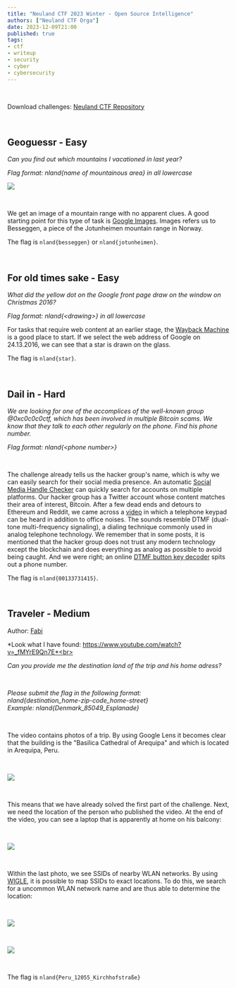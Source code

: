 ```yaml
---
title: "Neuland CTF 2023 Winter - Open Source Intelligence"
authors: ["Neuland CTF Orga"]
date: 2023-12-09T21:00
published: true
tags:
- ctf
- writeup
- security
- cyber
- cybersecurity
---
```


</br>

Download challenges: [Neuland CTF Repository](https://github.com/neuland-ingolstadt/Neuland-CTF-2023-Winter)

</br>

## Geoguessr - Easy
*Can you find out which mountains I vacationed in last year?*</br>

*Flag format: nland{name of mountainous area} in all lowercase*

![](../src/blog/images/neuland-ctf-12-2023/Geoguessr.webp)

</br>

We get an image of a mountain range with no apparent clues. A good starting point for this type of task is [Google Images](https://images.google.de/). Images refers us to Besseggen, a piece of the Jotunheimen mountain range in Norway.

The flag is `nland{besseggen}` or `nland{jotunheimen}`.

<br>

## For old times sake - Easy
*What did the yellow dot on the Google front page draw on the window on Christmas 2016?*</br>

*Flag format: nland{\<drawing\>} in all lowercase*

For tasks that require web content at an earlier stage, the [Wayback Machine](https://web.archive.org/web/20161224150735/https://www.google.de/) is a good place to start. If we select the web address of Google on 24.13.2016, we can see that a star is drawn on the glass.

The flag is `nland{star}`.

<br>

## Dail in - Hard
*We are looking for one of the accomplices of the well-known group @0xc0c0c0ctf, which has been involved in multiple Bitcoin scams. We know that they talk to each other regularly on the phone. Find his phone number.*</br>

*Flag format: nland{\<phone number\>}*

</br>

The challenge already tells us the hacker group's name, which is why we can easily search for their social media presence. An automatic [Social Media Handle Checker](https://brandsnag.com/social-media-handle-checker) can quickly search for accounts on multiple platforms. Our hacker group has a Twitter account whose content matches their area of interest, Bitcoin. After a few dead ends and detours to Ethereum and Reddit, we came across a [video](https://twitter.com/0xc0c0c0ctf/status/1688861202397405184) in which a telephone keypad can be heard in addition to office noises. The sounds resemble DTMF (dual-tone multi-frequency signaling), a dialing technique commonly used in analog telephone technology. We remember that in some posts, it is mentioned that the hacker group does not trust any modern technology except the blockchain and does everything as analog as possible to avoid being caught. And we were right; an online [DTMF button key decoder](https://unframework.github.io/dtmf-detect/) spits out a phone number.

The flag is `nland{00133731415}`.

<br>

## Traveler - Medium
Author: [Fabi](https://github.com/fabifighter007)</br>

*Look what I have found: https://www.youtube.com/watch?v=_fMYrE9Qn7E*<br>

*Can you provide me the destination land of the trip and his home adress?*

<br>

*Please submit the flag in the following format:*
<br>
*nland{destination_home-zip-code_home-street}*
<br>
*Example: nland{Denmark_85049_Esplanade}*

<br>

The video contains photos of a trip. By using Google Lens it becomes clear that the building is the "Basilica Cathedral of Arequipa" and which is located in Arequipa, Peru. 

<br>

![](../src/blog/images/neuland-ctf-12-2023/traveler_1.webp)

<br>

This means that we have already solved the first part of the challenge. Next, we need the location of the person who published the video. At the end of the video, you can see a laptop that is apparently at home on his balcony:

<br>

![](../src/blog/images/neuland-ctf-12-2023/traveler_2.webp)

<br>

Within the last photo, we see SSIDs of nearby WLAN networks. By using [WIGLE](https://wigle.net/), it is possible to map SSIDs to exact locations. To do this, we search for a uncommon WLAN network name and are thus able to determine the location:

<br>

![](../src/blog/images/neuland-ctf-12-2023/traveler_3.webp)

<br>

![](../src/blog/images/neuland-ctf-12-2023/traveler_4.webp)

<br>

The flag is ```nland{Peru_12055_Kirchhofstraße}```
